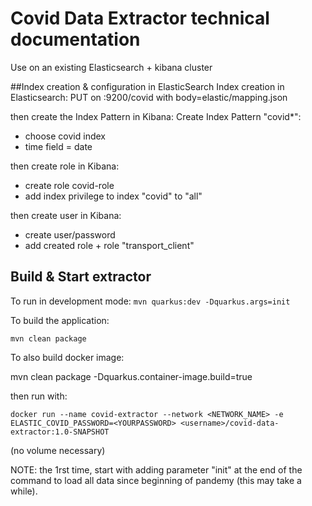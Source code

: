 # Covid Data Extractor technical documentation

Use on an existing Elasticsearch + kibana cluster

##Index creation & configuration in ElasticSearch
Index creation in Elasticsearch: 
PUT on <host>:9200/covid with body=elastic/mapping.json

then create the Index Pattern in Kibana: Create Index Pattern "covid*":
* choose covid index
* time field = date

then create role in Kibana: 
* create role covid-role
* add index privilege to index "covid" to "all"

then create user in Kibana: 
* create user/password
* add created role + role "transport_client"

## Build & Start extractor
To run in development mode: 
`mvn quarkus:dev -Dquarkus.args=init`

To build the application: 

`mvn clean package`

To also build docker image:

 mvn clean package -Dquarkus.container-image.build=true 

then run with: 

`docker run --name covid-extractor --network <NETWORK_NAME> -e ELASTIC_COVID_PASSWORD=<YOURPASSWORD> <username>/covid-data-extractor:1.0-SNAPSHOT`
 
(no volume necessary)


NOTE: the 1rst time, start with adding parameter "init" at the end of the command to load all data since beginning of pandemy (this may take a while).
 